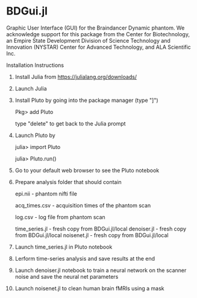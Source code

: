 # BDGui.jl
Graphic User Interface (GUI) for the Braindancer Dynamic phantom. We acknowledge support for this package from the Center for Biotechnology, an Empire State Development Division of Science Technology and Innovation (NYSTAR) Center for Advanced Technology, and ALA Scientific Inc.

Installation Instructions
1) Install Julia from https://julialang.org/downloads/
2) Launch Julia
3) Install Pluto by going into the package manager (type "]")

   Pkg> add Pluto

   type "delete" to get back to the Julia prompt
4) Launch Pluto by

   julia> import Pluto

   julia> Pluto.run()
   
5) Go to your default web browser to see the Pluto notebook
6) Prepare analysis folder that should contain

   epi.nii               - phantom nifti file

   acq_times.csv         - acquisition times of the phantom scan

   log.csv               - log file from phantom scan

   time_series.jl        - fresh copy from BDGui.jl/local
   denoiser.jl           - fresh copy from BDGui.jl/local
   noisenet.jl           - fresh copy from BDGui.jl/local

7) Launch time_series.jl in Pluto notebook
8) Lerform time-series analysis and save results at the end
9) Launch denoiser.jl notebook to train a neural network on the scanner noise and save the neural net parameters
10) Launch noisenet.jl to clean human brain fMRIs using a mask


   
